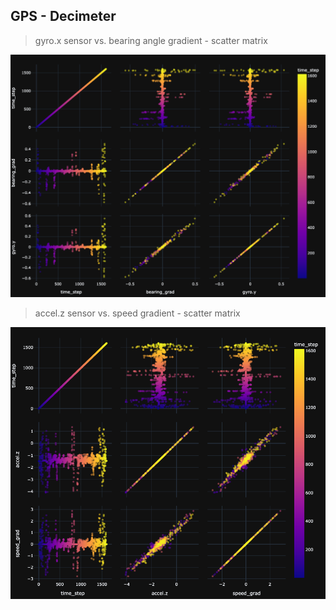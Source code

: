 ## GPS - Decimeter

> gyro.x sensor vs. bearing angle gradient - scatter matrix
<p float="left" align="left">
<img src="decimeter/scmt_bearing_gyroy.png" width="960" />
</p>

> accel.z sensor vs. speed gradient - scatter matrix
<p float="left" align="left">
<img src="decimeter/scmt_speed_accelz.png" width="960" />
</p>

